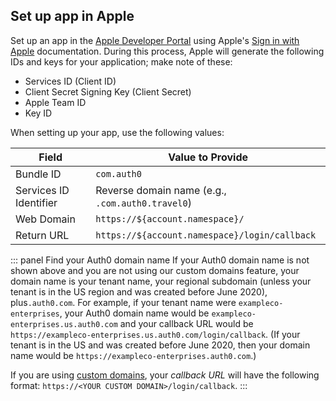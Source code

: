 ## Set up app in Apple

Set up an app in the [Apple Developer Portal](https://developer.apple.com) using Apple's [Sign in with Apple](https://developer.apple.com/sign-in-with-apple/get-started/) documentation. During this process, Apple will generate the following IDs and keys for your application; make note of these:

* Services ID (Client ID)
* Client Secret Signing Key (Client Secret)
* Apple Team ID
* Key ID

When setting up your app, use the following values:

| Field | Value to Provide |
| - | - |
| Bundle ID | `com.auth0` |
| Services ID Identifier | Reverse domain name (e.g., `.com.auth0.travel0`) |
| Web Domain | `https://${account.namespace}/` |
| Return URL | `https://${account.namespace}/login/callback` |

::: panel Find your Auth0 domain name
If your Auth0 domain name is not shown above and you are not using our custom domains feature, your domain name is your tenant name, your regional subdomain (unless your tenant is in the US region and was created before June 2020), plus`.auth0.com`. For example, if your tenant name were `exampleco-enterprises`, your Auth0 domain name would be `exampleco-enterprises.us.auth0.com` and your callback URL would be `https://exampleco-enterprises.us.auth0.com/login/callback`. (If your tenant is in the US and was created before June 2020, then your domain name would be `https://exampleco-enterprises.auth0.com`.)

If you are using [custom domains](https://auth0.com/docs/custom-domains), your <dfn data-key="callback">callback URL</dfn> will have the following format: `https://<YOUR CUSTOM DOMAIN>/login/callback`.
:::
